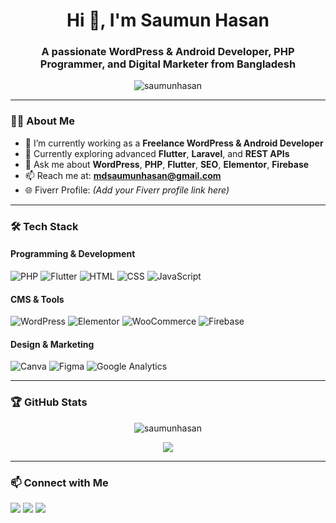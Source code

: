 <h1 align="center">Hi 👋, I'm Saumun Hasan</h1>
<h3 align="center">A passionate WordPress & Android Developer, PHP Programmer, and Digital Marketer from Bangladesh</h3>

<p align="center">
  <img src="https://komarev.com/ghpvc/?username=saumunhasan&label=Profile%20views&color=0e75b6&style=flat" alt="saumunhasan" />
</p>

---

### 👨‍💻 About Me

- 🔭 I’m currently working as a **Freelance WordPress & Android Developer**
- 🌱 Currently exploring advanced **Flutter**, **Laravel**, and **REST APIs**
- 💬 Ask me about **WordPress**, **PHP**, **Flutter**, **SEO**, **Elementor**, **Firebase**
- 📫 Reach me at: **mdsaumunhasan@gmail.com**
- 🌐 Fiverr Profile: *(Add your Fiverr profile link here)*

---

### 🛠️ Tech Stack

#### Programming & Development
![PHP](https://img.shields.io/badge/-PHP-777BB4?style=for-the-badge&logo=php&logoColor=white)
![Flutter](https://img.shields.io/badge/-Flutter-02569B?style=for-the-badge&logo=flutter&logoColor=white)
![HTML](https://img.shields.io/badge/-HTML5-E34F26?style=for-the-badge&logo=html5&logoColor=white)
![CSS](https://img.shields.io/badge/-CSS3-1572B6?style=for-the-badge&logo=css3)
![JavaScript](https://img.shields.io/badge/-JavaScript-F7DF1E?style=for-the-badge&logo=javascript&logoColor=black)

#### CMS & Tools
![WordPress](https://img.shields.io/badge/-WordPress-21759B?style=for-the-badge&logo=wordpress)
![Elementor](https://img.shields.io/badge/-Elementor-9146FF?style=for-the-badge&logo=elementor)
![WooCommerce](https://img.shields.io/badge/-WooCommerce-96588A?style=for-the-badge&logo=woocommerce)
![Firebase](https://img.shields.io/badge/-Firebase-FFCA28?style=for-the-badge&logo=firebase)

#### Design & Marketing
![Canva](https://img.shields.io/badge/-Canva-00C4CC?style=for-the-badge&logo=canva)
![Figma](https://img.shields.io/badge/-Figma-F24E1E?style=for-the-badge&logo=figma)
![Google Analytics](https://img.shields.io/badge/-Google%20Analytics-E37400?style=for-the-badge&logo=googleanalytics)

---

### 🏆 GitHub Stats

<p align="center">
  <img src="https://github-readme-stats.vercel.app/api?username=saumunhasan&show_icons=true&theme=radical" alt="saumunhasan" />
</p>

<p align="center">
  <img src="https://github-readme-stats.vercel.app/api/top-langs/?username=saumunhasan&layout=compact&theme=radical" />
</p>

---

### 📫 Connect with Me

<p>
  <a href="mailto:mdsaumunhasan@gmail.com"><img src="https://img.shields.io/badge/-Email-D14836?style=for-the-badge&logo=gmail&logoColor=white" /></a>
  <a href="https://www.linkedin.com/" target="blank"><img src="https://img.shields.io/badge/-LinkedIn-0077B5?style=for-the-badge&logo=linkedin&logoColor=white" /></a>
  <a href="https://www.fiverr.com/" target="blank"><img src="https://img.shields.io/badge/-Fiverr-1DBF73?style=for-the-badge&logo=fiverr&logoColor=white" /></a>
</p>
